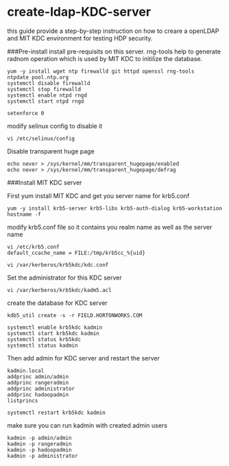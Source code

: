 # create-ldap-KDC-server

this guide provide a step-by-step instruction on how to creare a openLDAP and MIT KDC environment for testing HDP security.

###Pre-install
install pre-requisits on this server. 
rng-tools help to generate radnom operation which is used by MIT KDC to initilize the database.

```
yum -y install wget ntp firewalld git httpd openssl rng-tools
ntpdate pool.ntp.org 
systemctl disable firewalld
systemctl stop firewalld
systemctl enable ntpd rngd
systemctl start ntpd rngd

setenforce 0

```

modify selinux config to disable it

```
vi /etc/selinux/config

```
Disable transparent huge page
```
echo never > /sys/kernel/mm/transparent_hugepage/enabled
echo never > /sys/kernel/mm/transparent_hugepage/defrag
```
###Install MIT KDC server

First yum install MIT KDC and get you server name for krb5.conf
```
yum -y install krb5-server krb5-libs krb5-auth-dialog krb5-workstation
hostname -f
```
modify krb5.conf file so it contains you realm name as well as the server name 
```
vi /etc/krb5.conf
default_ccache_name = FILE:/tmp/krb5cc_%{uid}
```
```
vi /var/kerberos/krb5kdc/kdc.conf
```
Set the administrator for this KDC server
```
vi /var/kerberos/krb5kdc/kadm5.acl
```
create the database for KDC server
```
kdb5_util create -s -r FIELD.HORTONWORKS.COM

systemctl enable krb5kdc kadmin
systemctl start krb5kdc kadmin
systemctl status krb5kdc
systemctl status kadmin
```
Then add admin for KDC server and restart the server
```
kadmin.local 
addprinc admin/admin
addprinc rangeradmin
addprinc administrator
addprinc hadoopadmin
listprincs

systemctl restart krb5kdc kadmin
```

make sure you can run kadmin with created admin users 
```
kadmin -p admin/admin
kadmin -p rangeradmin
kadmin -p hadoopadmin
kadmin -p administrator
```
